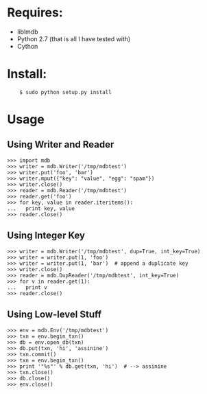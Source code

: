 Requires:
=======
 - liblmdb
 - Python 2.7 (that is all I have tested with)
 - Cython

Install:
=======
```
    $ sudo python setup.py install
```

Usage
=====

Using Writer and Reader
-----------------------

    >>> import mdb
    >>> writer = mdb.Writer('/tmp/mdbtest')
    >>> writer.put('foo', 'bar')
    >>> writer.mput({"key": "value", "egg": "spam"})
    >>> writer.close()
    >>> reader = mdb.Reader('/tmp/mdbtest')
    >>> reader.get('foo')
    >>> for key, value in reader.iteritems():
    ...   print key, value
    >>> reader.close()

Using Integer Key
-----------------
    >>> writer = mdb.Writer('/tmp/mdbtest', dup=True, int_key=True)
    >>> writer = writer.put(1, 'foo')
    >>> writer = writer.put(1, 'bar')  # append a duplicate key
    >>> writer.close()
    >>> reader = mdb.DupReader('/tmp/mdbtest', int_key=True)
    >>> for v in reader.get(1):
    ...   print v
    >>> reader.close()
    
Using Low-level Stuff
---------------------
    >>> env = mdb.Env('/tmp/mdbtest')
    >>> txn = env.begin_txn()
    >>> db = env.open_db(txn)
    >>> db.put(txn, 'hi', 'assinine')
    >>> txn.commit()
    >>> txn = env.begin_txn()
    >>> print '"%s"' % db.get(txn, 'hi')  # --> assinine
    >>> txn.close()
    >>> db.close()
    >>> env.close()
